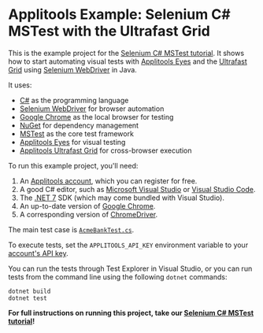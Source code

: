 # Applitools Example: Selenium C# MSTest with the Ultrafast Grid

This is the example project for the [Selenium C# MSTest tutorial](https://applitools.com/tutorials/quickstart/web/selenium/csharp/mstest).
It shows how to start automating visual tests
with [Applitools Eyes](https://applitools.com/platform/eyes/)
and the [Ultrafast Grid](https://applitools.com/platform/ultrafast-grid/)
using [Selenium WebDriver](https://www.selenium.dev/) in Java.

It uses:

* [C#](https://learn.microsoft.com/en-us/dotnet/csharp/) as the programming language
* [Selenium WebDriver](https://www.selenium.dev/) for browser automation
* [Google Chrome](https://www.google.com/chrome/downloads/) as the local browser for testing
* [NuGet](https://www.nuget.org/) for dependency management
* [MSTest](https://learn.microsoft.com/en-us/dotnet/core/testing/unit-testing-with-mstest) as the core test framework
* [Applitools Eyes](https://applitools.com/platform/eyes/) for visual testing
* [Applitools Ultrafast Grid](https://applitools.com/platform/ultrafast-grid/) for cross-browser execution

To run this example project, you'll need:

1. An [Applitools account](https://auth.applitools.com/users/register), which you can register for free.
2. A good C# editor, such as [Microsoft Visual Studio](https://visualstudio.microsoft.com/)
   or [Visual Studio Code](https://code.visualstudio.com/docs/languages/csharp).
3. The [.NET 7](https://dotnet.microsoft.com/en-us/download/dotnet/7.0) SDK (which may come bundled with Visual Studio).
4. An up-to-date version of [Google Chrome](https://www.google.com/chrome/downloads/).
5. A corresponding version of [ChromeDriver](https://chromedriver.chromium.org/downloads).

The main test case is [`AcmeBankTest.cs`](Applitools.Example.Tests/AcmeBankTest.cs).

To execute tests, set the `APPLITOOLS_API_KEY` environment variable
to your [account's API key](https://applitools.com/tutorials/guides/getting-started/registering-an-account).

You can run the tests through Test Explorer in Visual Studio,
or you can run tests from the command line using the following `dotnet` commands:

```
dotnet build
dotnet test
```

**For full instructions on running this project, take our
[Selenium C# MSTest tutorial](https://applitools.com/tutorials/quickstart/web/selenium/csharp/mstest)!**